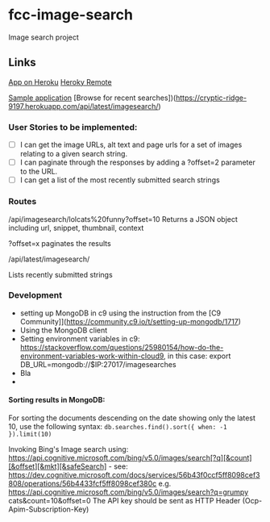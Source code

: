 # fcc-image-search
Image search project

## Links
[App on Heroku](https://fcc-image-search-mn.herokuapp.com/)
[Heroky Remote](https://git.heroku.com/fcc-image-search-mn.git)

[Sample application](https://cryptic-ridge-9197.herokuapp.com/api/imagesearch/lolcats%20funny?offset=10)
[Browse for recent searches])(https://cryptic-ridge-9197.herokuapp.com/api/latest/imagesearch/)

### User Stories to be implemented:
- [ ] I can get the image URLs, alt text and page urls for a set of images relating to a given search string.
- [ ] I can paginate through the responses by adding a ?offset=2 parameter to the URL.
- [ ] I can get a list of the most recently submitted search strings

### Routes
/api/imagesearch/lolcats%20funny?offset=10 Returns a JSON object including url, snippet, thumbnail, context

?offset=x paginates the results

/api/latest/imagesearch/

Lists recently submitted strings

### Development
- setting up MongoDB in c9 using the instruction from the [C9 Community]](https://community.c9.io/t/setting-up-mongodb/1717)
- Using the MongoDB client
- Setting environment variables in c9: https://stackoverflow.com/questions/25980154/how-do-the-environment-variables-work-within-cloud9, in this case: export DB_URL=mongodb://$IP:27017/imagesearches
- Bla
- 

#### Sorting results in MongoDB:
For sorting the documents descending on the date showing only the latest 10, use the following syntax: 
`db.searches.find().sort({ when: -1 }).limit(10)`

Invoking Bing's Image search using: https://api.cognitive.microsoft.com/bing/v5.0/images/search[?q][&count][&offset][&mkt][&safeSearch] - see: https://dev.cognitive.microsoft.com/docs/services/56b43f0ccf5ff8098cef3808/operations/56b4433fcf5ff8098cef380c
e.g. https://api.cognitive.microsoft.com/bing/v5.0/images/search?q=grumpy cats&count=10&offset=0
The API key should be sent as HTTP Header (Ocp-Apim-Subscription-Key)

